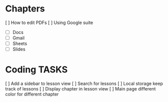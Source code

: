 # Chapters

[ ] How to edit PDFs
[ ] Using Google suite

-   [ ] Docs
-   [ ] Gmail
-   [ ] Sheets
-   [ ] Slides

# Coding TASKS

[ ] Add a sidebar to lesson view
[ ] Search for lessons
[ ] Local storage keep track of lessons
[ ] Display chapter in lesson view
[ ] Main page different color for different chapter
